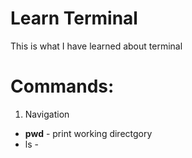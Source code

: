 # Learn Terminal

This is what I have learned about terminal

# Commands:

1. Navigation
- **pwd** - print working directgory
- ls - 
